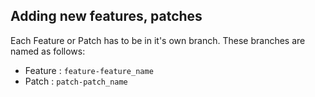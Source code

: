 ## Adding new features, patches
Each Feature or Patch has to be in it's own branch.
These branches are named as follows:
 - Feature : `feature-feature_name`
 - Patch : `patch-patch_name`
